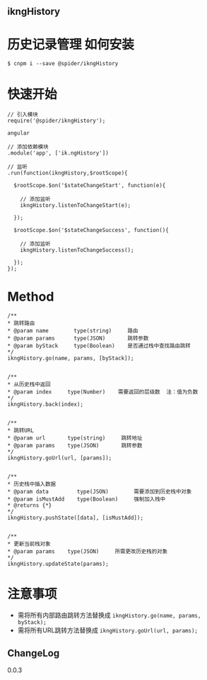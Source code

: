 ikngHistory
---
历史记录管理
如何安装
===

```
$ cnpm i --save @spider/ikngHistory
```

快速开始
===

```
// 引入模块
require('@spider/ikngHistory');

angular

// 添加依赖模块
.module('app', ['ik.ngHistory'])

// 监听
.run(function(ikngHistory,$rootScope){

  $rootScope.$on('$stateChangeStart', function(e){
  
    // 添加监听
    ikngHistory.listenToChangeStart(e);
    
  });
  
  $rootScope.$on('$stateChangeSuccess', function(){
  
    // 添加监听
    ikngHistory.listenToChangeSuccess();
    
  });
});

```

Method
===
```
/**
* 跳转路由
* @param name        type(string)     路由
* @param params      type(JSON)       跳转参数
* @param byStack     type(Boolean)    是否通过栈中查找路由跳转
*/
ikngHistory.go(name, params, [byStack]);


/**
* 从历史栈中返回
* @param index     type(Number)    需要返回的层级数  注：值为负数
*/
ikngHistory.back(index);


/**
* 跳转URL
* @param url       type(string)     跳转地址
* @param params    type(JSON)       跳转参数
*/
ikngHistory.goUrl(url, [params]);


/**
* 历史栈中插入数据
* @param data         type(JSON)        需要添加到历史栈中对象
* @param isMustAdd    type(Boolean)     强制加入栈中    
* @returns {*}
*/
ikngHistory.pushState([data], [isMustAdd]);


/**
* 更新当前栈对象
* @param params    type(JSON)     所需更改历史栈的对象
*/
ikngHistory.updateState(params);

```

注意事项
===
- 需将所有内部路由跳转方法替换成 `ikngHistory.go(name, params, byStack);`
- 需将所有URL跳转方法替换成 `ikngHistory.goUrl(url, params);`

ChangeLog
---
0.0.3
